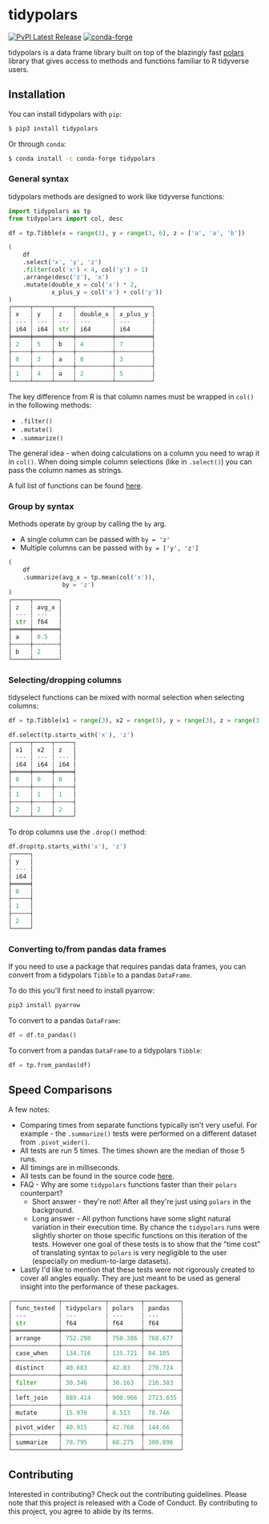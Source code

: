 # tidypolars
[![PyPI Latest Release](https://img.shields.io/pypi/v/tidypolars.svg)](https://pypi.org/project/tidypolars/)
[![conda-forge](https://anaconda.org/conda-forge/tidypolars/badges/version.svg)](https://anaconda.org/conda-forge/tidypolars)

tidypolars is a data frame library built on top of the blazingly fast [polars](https://github.com/pola-rs/polars) library that gives access to methods and functions familiar to R tidyverse users.

## Installation
You can install tidypolars with `pip`:

```bash
$ pip3 install tidypolars
```

Or through `conda`:
```bash
$ conda install -c conda-forge tidypolars
```

### General syntax

tidypolars methods are designed to work like tidyverse functions:

```python
import tidypolars as tp
from tidypolars import col, desc

df = tp.Tibble(x = range(3), y = range(3, 6), z = ['a', 'a', 'b'])

(
    df
    .select('x', 'y', 'z')
    .filter(col('x') < 4, col('y') > 1)
    .arrange(desc('z'), 'x')
    .mutate(double_x = col('x') * 2,
            x_plus_y = col('x') + col('y'))
)
┌─────┬─────┬─────┬──────────┬──────────┐
│ x   ┆ y   ┆ z   ┆ double_x ┆ x_plus_y │
│ --- ┆ --- ┆ --- ┆ ---      ┆ ---      │
│ i64 ┆ i64 ┆ str ┆ i64      ┆ i64      │
╞═════╪═════╪═════╪══════════╪══════════╡
│ 2   ┆ 5   ┆ b   ┆ 4        ┆ 7        │
├╌╌╌╌╌┼╌╌╌╌╌┼╌╌╌╌╌┼╌╌╌╌╌╌╌╌╌╌┼╌╌╌╌╌╌╌╌╌╌┤
│ 0   ┆ 3   ┆ a   ┆ 0        ┆ 3        │
├╌╌╌╌╌┼╌╌╌╌╌┼╌╌╌╌╌┼╌╌╌╌╌╌╌╌╌╌┼╌╌╌╌╌╌╌╌╌╌┤
│ 1   ┆ 4   ┆ a   ┆ 2        ┆ 5        │
└─────┴─────┴─────┴──────────┴──────────┘
```

The key difference from R is that column names must be wrapped in `col()` in the following methods:
* `.filter()`
* `.mutate()`
* `.summarize()`

The general idea - when doing calculations on a column you need to wrap it in `col()`. When doing simple column selections (like in `.select()`) you can pass the column names as strings.

A full list of functions can be found [here](https://tidypolars.readthedocs.io/en/latest/reference.html).

### Group by syntax

Methods operate by group by calling the `by` arg.

* A single column can be passed with `by = 'z'`
* Multiple columns can be passed with `by = ['y', 'z']`

```python
(
    df
    .summarize(avg_x = tp.mean(col('x')),
               by = 'z')
)
┌─────┬───────┐
│ z   ┆ avg_x │
│ --- ┆ ---   │
│ str ┆ f64   │
╞═════╪═══════╡
│ a   ┆ 0.5   │
├╌╌╌╌╌┼╌╌╌╌╌╌╌┤
│ b   ┆ 2     │
└─────┴───────┘
```

### Selecting/dropping columns

tidyselect functions can be mixed with normal selection when selecting columns:

```python
df = tp.Tibble(x1 = range(3), x2 = range(3), y = range(3), z = range(3))

df.select(tp.starts_with('x'), 'z')
┌─────┬─────┬─────┐
│ x1  ┆ x2  ┆ z   │
│ --- ┆ --- ┆ --- │
│ i64 ┆ i64 ┆ i64 │
╞═════╪═════╪═════╡
│ 0   ┆ 0   ┆ 0   │
├╌╌╌╌╌┼╌╌╌╌╌┼╌╌╌╌╌┤
│ 1   ┆ 1   ┆ 1   │
├╌╌╌╌╌┼╌╌╌╌╌┼╌╌╌╌╌┤
│ 2   ┆ 2   ┆ 2   │
└─────┴─────┴─────┘
```

To drop columns use the `.drop()` method:

```python
df.drop(tp.starts_with('x'), 'z')
┌─────┐
│ y   │
│ --- │
│ i64 │
╞═════╡
│ 0   │
├╌╌╌╌╌┤
│ 1   │
├╌╌╌╌╌┤
│ 2   │
└─────┘
```

### Converting to/from pandas data frames

If you need to use a package that requires pandas data frames, you can convert from a tidypolars `Tibble` to
a pandas `DataFrame`.

To do this you'll first need to install pyarrow:

```bash
pip3 install pyarrow
```

To convert to a pandas `DataFrame`:

```python
df = df.to_pandas()
```

To convert from a pandas `DataFrame` to a tidypolars `Tibble`:

```python
df = tp.from_pandas(df)
```

## Speed Comparisons

A few notes:

* Comparing times from separate functions typically isn't very useful. For example - the `.summarize()` tests
  were performed on a different dataset from `.pivot_wider()`.
* All tests are run 5 times. The times shown are the median of those 5 runs.
* All timings are in milliseconds.
* All tests can be found in the source code 
  [here](https://github.com/markfairbanks/tidypolars/blob/main/benchmarks/benchmarks.ipynb).
* FAQ - Why are some `tidypolars` functions faster than their `polars` counterpart?
  + Short answer - they're not! After all they're just using `polars` in the background.
  + Long answer - All python functions have some slight natural variation in their execution time. 
  By chance the `tidypolars` runs were slightly shorter on those specific functions on this
  iteration of the tests. However one goal of these tests is to show that the "time cost" of
  translating syntax to `polars` is very negligible to the
  user (especially on medium-to-large datasets).
* Lastly I'd like to mention that these tests were not rigorously created to cover all angles equally. They are just meant to be used as general insight into the performance of these packages.

```python
┌─────────────┬────────────┬─────────┬──────────┐
│ func_tested ┆ tidypolars ┆ polars  ┆ pandas   │
│ ---         ┆ ---        ┆ ---     ┆ ---      │
│ str         ┆ f64        ┆ f64     ┆ f64      │
╞═════════════╪════════════╪═════════╪══════════╡
│ arrange     ┆ 752.298    ┆ 750.386 ┆ 768.677  │
├╌╌╌╌╌╌╌╌╌╌╌╌╌┼╌╌╌╌╌╌╌╌╌╌╌╌┼╌╌╌╌╌╌╌╌╌┼╌╌╌╌╌╌╌╌╌╌┤
│ case_when   ┆ 134.716    ┆ 135.721 ┆ 84.105   │
├╌╌╌╌╌╌╌╌╌╌╌╌╌┼╌╌╌╌╌╌╌╌╌╌╌╌┼╌╌╌╌╌╌╌╌╌┼╌╌╌╌╌╌╌╌╌╌┤
│ distinct    ┆ 40.683     ┆ 42.03   ┆ 270.724  │
├╌╌╌╌╌╌╌╌╌╌╌╌╌┼╌╌╌╌╌╌╌╌╌╌╌╌┼╌╌╌╌╌╌╌╌╌┼╌╌╌╌╌╌╌╌╌╌┤
│ filter      ┆ 30.346     ┆ 30.163  ┆ 216.383  │
├╌╌╌╌╌╌╌╌╌╌╌╌╌┼╌╌╌╌╌╌╌╌╌╌╌╌┼╌╌╌╌╌╌╌╌╌┼╌╌╌╌╌╌╌╌╌╌┤
│ left_join   ┆ 889.414    ┆ 900.966 ┆ 2723.635 │
├╌╌╌╌╌╌╌╌╌╌╌╌╌┼╌╌╌╌╌╌╌╌╌╌╌╌┼╌╌╌╌╌╌╌╌╌┼╌╌╌╌╌╌╌╌╌╌┤
│ mutate      ┆ 15.976     ┆ 8.513   ┆ 78.746   │
├╌╌╌╌╌╌╌╌╌╌╌╌╌┼╌╌╌╌╌╌╌╌╌╌╌╌┼╌╌╌╌╌╌╌╌╌┼╌╌╌╌╌╌╌╌╌╌┤
│ pivot_wider ┆ 40.915     ┆ 42.768  ┆ 144.66   │
├╌╌╌╌╌╌╌╌╌╌╌╌╌┼╌╌╌╌╌╌╌╌╌╌╌╌┼╌╌╌╌╌╌╌╌╌┼╌╌╌╌╌╌╌╌╌╌┤
│ summarize   ┆ 78.795     ┆ 68.275  ┆ 300.896  │
└─────────────┴────────────┴─────────┴──────────┘
```

## Contributing

Interested in contributing? Check out the contributing guidelines. Please note that this project is released with a Code of Conduct. By contributing to this project, you agree to abide by its terms.
